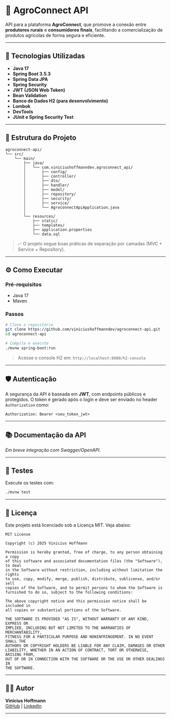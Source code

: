# 🌱 AgroConnect API

API para a plataforma **AgroConnect**, que promove a conexão entre **produtores rurais** e **consumidores finais**, facilitando a comercialização de produtos agrícolas de forma segura e eficiente.

---

## 🚀 Tecnologias Utilizadas

- **Java 17**
- **Spring Boot 3.5.3**
- **Spring Data JPA**
- **Spring Security**
- **JWT (JSON Web Token)**
- **Bean Validation**
- **Banco de Dados H2 (para desenvolvimento)**
- **Lombok**
- **DevTools**
- **JUnit e Spring Security Test**

---

## 📁 Estrutura do Projeto

```
agroconnect-api/
└── src/
    └── main/
        ├── java/
        │   └── com.viniciushoffmanndev.agroconnect_api/
        │       ├── config/
        │       ├── controller/
        │       ├── dto/
        │       ├── handler/
        │       ├── model/
        │       ├── repository/
        │       ├── security/
        │       ├── service/
        │       └── AgroconnectApiApplication.java
        │
        └── resources/
            ├── static/
            ├── templates/
            ├── application.properties
            └── data.sql

```

> ✅ O projeto segue boas práticas de separação por camadas (MVC + Service + Repository).

---

## ⚙️ Como Executar

### Pré-requisitos
- Java 17
- Maven

### Passos

```bash
# Clone o repositório
git clone https://github.com/viniciushoffmanndev/agroconnect-api.git
cd agroconnect-api

# Compile e execute
./mvnw spring-boot:run
```

> Acesse o console H2 em: `http://localhost:8080/h2-console`

---

## 🛡️ Autenticação

A segurança da API é baseada em **JWT**, com endpoints públicos e protegidos. O token é gerado após o login e deve ser enviado no header `Authorization` como:

```
Authorization: Bearer <seu_token_jwt>
```

---

## 📚 Documentação da API

*Em breve integração com Swagger/OpenAPI.*

---

## 🧪 Testes

Execute os testes com:

```bash
./mvnw test
```

---

## 🧾 Licença

Este projeto está licenciado sob a Licença MIT. Veja abaixo:

```
MIT License

Copyright (c) 2025 Vinicius Hoffmann

Permission is hereby granted, free of charge, to any person obtaining a copy
of this software and associated documentation files (the "Software"), to deal
in the Software without restriction, including without limitation the rights  
to use, copy, modify, merge, publish, distribute, sublicense, and/or sell      
copies of the Software, and to permit persons to whom the Software is         
furnished to do so, subject to the following conditions:                       

The above copyright notice and this permission notice shall be included in    
all copies or substantial portions of the Software.                           

THE SOFTWARE IS PROVIDED "AS IS", WITHOUT WARRANTY OF ANY KIND, EXPRESS OR    
IMPLIED, INCLUDING BUT NOT LIMITED TO THE WARRANTIES OF MERCHANTABILITY,      
FITNESS FOR A PARTICULAR PURPOSE AND NONINFRINGEMENT. IN NO EVENT SHALL THE   
AUTHORS OR COPYRIGHT HOLDERS BE LIABLE FOR ANY CLAIM, DAMAGES OR OTHER        
LIABILITY, WHETHER IN AN ACTION OF CONTRACT, TORT OR OTHERWISE, ARISING FROM, 
OUT OF OR IN CONNECTION WITH THE SOFTWARE OR THE USE OR OTHER DEALINGS IN     
THE SOFTWARE.
```

---

## 👨‍💻 Autor

**Vinicius Hoffmann**  
[GitHub](https://github.com/viniciushoffmanndev) | [LinkedIn](https://www.linkedin.com/in/viniciushoffmanndev)

---